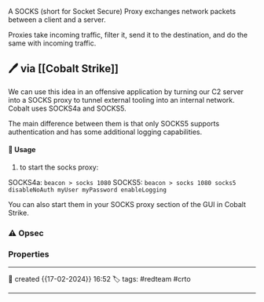 
A SOCKS (short for Socket Secure) Proxy exchanges network packets between a client and a server. 

Proxies take incoming traffic, filter it, send it to the destination, and do the same with incoming traffic. 

## 🖊️ via [[Cobalt Strike]]

We can use this idea in an offensive application by turning our C2 server into a SOCKS proxy to tunnel external tooling into an internal network. Cobalt uses SOCKS4a and SOCKS5.

The main difference between them is that only SOCKS5 supports authentication and has some additional logging capabilities.


#### 📔 Usage 

1) to start the socks proxy:

SOCKS4a:   `beacon > socks 1080`
SOCKS5:     `beacon > socks 1080 socks5 disableNoAuth myUser myPassword enableLogging `

You can also start them in your SOCKS proxy section of the GUI in Cobalt Strike.


### ⚠ Opsec




### Properties
---
📆 created   {{17-02-2024}} 16:52
🏷️ tags: #redteam #crto 

---

